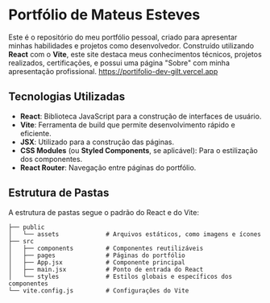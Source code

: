 # Portfólio de Mateus Esteves
Este é o repositório do meu portfólio pessoal, criado para apresentar minhas habilidades e projetos como desenvolvedor. Construído utilizando **React** com o **Vite**, este site destaca meus conhecimentos técnicos, projetos realizados, certificações, e possui uma página "Sobre" com minha apresentação profissional.
https://portifolio-dev-gilt.vercel.app

## Tecnologias Utilizadas

- **React**: Biblioteca JavaScript para a construção de interfaces de usuário.
- **Vite**: Ferramenta de build que permite desenvolvimento rápido e eficiente.
- **JSX**: Utilizado para a construção das páginas.
- **CSS Modules** (ou **Styled Components**, se aplicável): Para o estilização dos componentes.
- **React Router**: Navegação entre páginas do portfólio.

## Estrutura de Pastas

A estrutura de pastas segue o padrão do React e do Vite:

```plaintext
├── public
│   └── assets             # Arquivos estáticos, como imagens e ícones
├── src
│   ├── components         # Componentes reutilizáveis
│   ├── pages              # Páginas do portfólio
│   ├── App.jsx            # Componente principal
│   ├── main.jsx           # Ponto de entrada do React
│   └── styles             # Estilos globais e específicos dos componentes
└── vite.config.js         # Configurações do Vite
